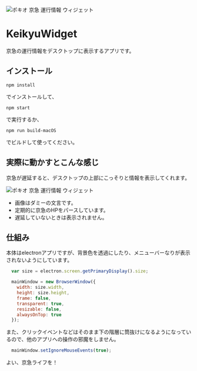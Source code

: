 ![ポキオ 京急 運行情報 ウィジェット](https://lh3.googleusercontent.com/LPNEDI55eZcoN2ql9pXFM8jD-Mzi9S7IrCLhoC-_00xrElfpM7WWbbN9KrIg4v5ylYu45PP_fDERQ85X4Bqla5POngq8mkHMA68Rm1WFqJGq7Azn5SIN6tNwIp4NTvYBrGyAobmk4yM=s600 "ポキオ 京急 運行情報 ウィジェット")



# KeikyuWidget
京急の運行情報をデスクトップに表示するアプリです。

## インストール

```
npm install
```

でインストールして、


```
npm start
```

で実行するか、


```
npm run build-macOS
```

でビルドして使ってください。


## 実際に動かすとこんな感じ


京急が遅延すると、デスクトップの上部にこっそりと情報を表示してくれます。


![ポキオ 京急 運行情報 ウィジェット](https://lh3.googleusercontent.com/5r7Fkb-CWmOF7MtnT0QisxECn3_415XFNldXLOmNyj20t2hZvftBexs1XVKaz2qVE0-PZjOx0syga01acdgVcqMiZ_DAs_fEQZC5K5eGid1HAQCXUU5ZWlbQ1mXCiDV1drkjjoprQcU=s600 "ポキオ 京急 運行情報 ウィジェット")



 - 画像はダミーの文言です。
 - 定期的に京急のHPをパースしています。
 - 遅延していないときは表示されません。



## 仕組み


本体はelectronアプリですが、背景色を透過にしたり、メニューバーなりが表示されないようにしています。


```javascript
  var size = electron.screen.getPrimaryDisplay().size;

  mainWindow = new BrowserWindow({
    width: size.width,
    height: size.height,
    frame: false,
    transparent: true,
    resizable: false,
    alwaysOnTop: true
  });
```

また、クリックイベントなどはそのまま下の階層に筒抜けになるようになっているので、他のアプリへの操作の邪魔をしません。


```javascript
  mainWindow.setIgnoreMouseEvents(true);
```


よい、京急ライフを！
